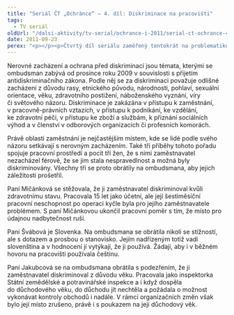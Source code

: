 ```yaml
---
title: "Seriál ČT „Ochránce“ – 4. díl: Diskriminace na pracovišti"
tags:
  - TV seriál
oldUrl: "/dalsi-aktivity/tv-serial/ochrance-i-2011/serial-ct-ochrance-4-dil-diskriminace-na-pracovisti-1/"
date: 2011-09-23
perex: "<p></p><p>Čtvrtý díl seriálu zaměřený tentokrát na problematiku nerovného zacházení v pracovně-právních vztazích vysílá ČT2 v úterý 27. 9. v 17:20 hod a v repríze ve středu 28. 9. v 9:35 hod.</p>"
---
```


<!-- imported from the old website -->

<p>Nerovné zacházení a ochrana před diskriminací jsou témata, kterými se ombudsman zabývá od prosince roku 2009 v souvislosti s přijetím antidiskriminačního zákona. Podle něj se za diskriminaci považuje odlišné zacházení z důvodu rasy, etnického původu, národnosti, pohlaví, sexuální orientace, věku, zdravotního postižení, náboženského vyznání, víry či světového názoru. Diskriminace je zakázána v přístupu k zaměstnání, v pracovně-právních vztazích, v přístupu k podnikání, ke vzdělání, ke zdravotní péči, v přístupu ke zboží a službám, k přiznání sociálních výhod a v členství v odborových organizacích či profesních komorách.</p><p>Právě oblasti zaměstnání je nejčastějším místem, kde se lidé podle svého názoru setkávají s nerovným zacházením. Také tři příběhy tohoto pořadu spojuje pracovní prostředí a pocit tří žen, že s nimi zaměstnavatel nezacházel férově, že se jim stala nespravedlnost a možná byly diskriminovány. Všechny tři se proto obrátily na ombudsmana, aby jejich záležitosti prošetřil.</p><p>Paní Mičánková se stěžovala, že ji zaměstnavatel diskriminoval kvůli zdravotnímu stavu. Pracovala 15 let jako účetní, ale její šestiměsíční pracovní neschopnost po operaci kyčle byla pro jejího zaměstnavatele problémem. S paní Mičánkovou ukončil pracovní poměr s tím, že místo pro údajnou nadbytečnost ruší.</p><p>Paní Švábová je Slovenka. Na ombudsmana se obrátila nikoli se stížností, ale s dotazem a prosbou o stanovisko. Jejím nadřízeným totiž vadí slovenština a v hodnocení jí vytýkají, že ji používá. Žádají, aby i v běžném hovoru na pracovišti používala češtinu.</p><p>Paní Jakubcová se na ombudsmana obrátila s podezřením, že ji zaměstnavatel diskriminoval z důvodu věku. Pracovala jako inspektorka Státní zemědělské a potravinářské inspekce a i když dospěla do důchodového věku, do důchodu jít nechtěla a požádala o možnost vykonávat kontroly obchodů i nadále. V rámci organizačních změn však bylo její místo zrušeno, právě i s poukazem na její důchodový věk.</p>
